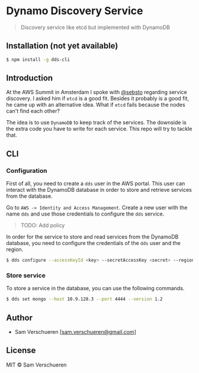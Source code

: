 # Dynamo Discovery Service

> Discovery service like etcd but implemented with DynamoDB

## Installation (not yet available)

```bash
$ npm install -g dds-cli
```

## Introduction

At the AWS Summit in Amsterdam I spoke with [@sebsto](https://twitter.com/sebsto) regarding service discovery. I asked 
him if `etcd` is a good fit. Besides it probably is a good fit, he came up with an alternative idea. What if `etcd` 
fails because the nodes can't find each other?

The idea is to use `DynamoDB` to keep track of the services. The downside is the extra code you have to write for 
each service. This repo will try to tackle that.

## CLI

### Configuration

First of all, you need to create a `dds` user in the AWS portal. This user can interact with the DynamoDB database in order to
store and retrieve services from the database.

Go to `AWS -> Identity and Access Management`. Create a new user with the name `dds` and use those credentials to configure the
`dds` service.

> TODO: Add policy

In order for the service to store and read services from the DynamoDB database, you need to configure the credentials of
the `dds` user and the region.

```bash
$ dds configure --accessKeyId <key> --secretAccessKey <secret> --region us-west-1
```

### Store service

To store a service in the database, you can use the following commands.

```bash
$ dds set mongo --host 10.9.128.3 --port 4444 --version 1.2
```

## Author

- Sam Verschueren [<sam.verschueren@gmail.com>]

## License

MIT © Sam Verschueren

